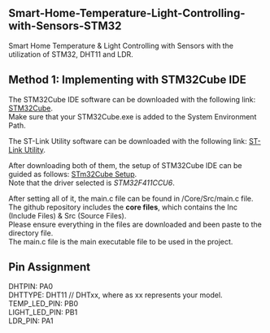 ## Smart-Home-Temperature-Light-Controlling-with-Sensors-STM32
Smart Home Temperature &amp; Light Controlling with Sensors with the utilization of STM32, DHT11 and LDR. 

## Method 1: Implementing with STM32Cube IDE

The STM32Cube IDE software can be downloaded with the following link:
[STM32Cube](https://www.st.com/en/development-tools/stm32cubeide.html). <br>
Make sure that your STM32Cube.exe is added to the System Environment Path. <br>

The ST-Link Utility software can be downloaded with the following link: 
[ST-Link Utility](https://www.st.com/en/development-tools/stsw-link004.html).<br>

After downloading both of them, the setup of STM32Cube IDE can be guided as follows:
[STm32Cube Setup](https://youtu.be/OSVffISU7DQ?si=I9No71ysC6M9cvIb&t=386). <br>
Note that the driver selected is *STM32F411CCU6*. <br>

After setting all of it, the main.c file can be found in /Core/Src/main.c file. <br>
The github repository includes the **core files**, which contains the Inc (Include Files) & Src (Source Files). <br>
Please ensure everything in the files are downloaded and been paste to the directory file. <br>
The main.c file is the main executable file to be used in the project. <br>

## Pin Assignment
DHTPIN: PA0 <br>
DHTTYPE: DHT11 // DHTxx, where as xx represents your model. <br>
TEMP_LED_PIN: PB0 <br>
LIGHT_LED_PIN: PB1 <br>
LDR_PIN: PA1 <br>
